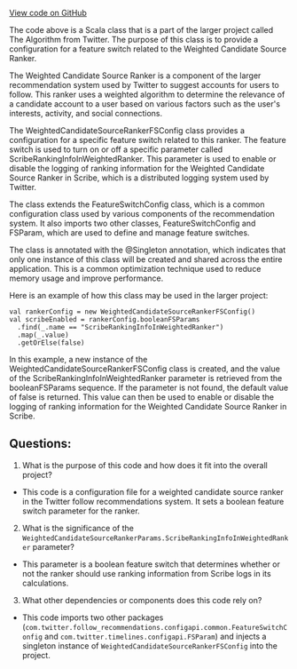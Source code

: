 [View code on GitHub](https://github.com/misbahsy/the-algorithm/follow-recommendations-service/common/src/main/scala/com/twitter/follow_recommendations/common/rankers/weighted_candidate_source_ranker/WeightedCandidateSourceRankerFSConfig.scala)

The code above is a Scala class that is a part of the larger project called The Algorithm from Twitter. The purpose of this class is to provide a configuration for a feature switch related to the Weighted Candidate Source Ranker. 

The Weighted Candidate Source Ranker is a component of the larger recommendation system used by Twitter to suggest accounts for users to follow. This ranker uses a weighted algorithm to determine the relevance of a candidate account to a user based on various factors such as the user's interests, activity, and social connections. 

The WeightedCandidateSourceRankerFSConfig class provides a configuration for a specific feature switch related to this ranker. The feature switch is used to turn on or off a specific parameter called ScribeRankingInfoInWeightedRanker. This parameter is used to enable or disable the logging of ranking information for the Weighted Candidate Source Ranker in Scribe, which is a distributed logging system used by Twitter. 

The class extends the FeatureSwitchConfig class, which is a common configuration class used by various components of the recommendation system. It also imports two other classes, FeatureSwitchConfig and FSParam, which are used to define and manage feature switches. 

The class is annotated with the @Singleton annotation, which indicates that only one instance of this class will be created and shared across the entire application. This is a common optimization technique used to reduce memory usage and improve performance. 

Here is an example of how this class may be used in the larger project:

```
val rankerConfig = new WeightedCandidateSourceRankerFSConfig()
val scribeEnabled = rankerConfig.booleanFSParams
  .find(_.name == "ScribeRankingInfoInWeightedRanker")
  .map(_.value)
  .getOrElse(false)
```

In this example, a new instance of the WeightedCandidateSourceRankerFSConfig class is created, and the value of the ScribeRankingInfoInWeightedRanker parameter is retrieved from the booleanFSParams sequence. If the parameter is not found, the default value of false is returned. This value can then be used to enable or disable the logging of ranking information for the Weighted Candidate Source Ranker in Scribe.
## Questions: 
 1. What is the purpose of this code and how does it fit into the overall project?
- This code is a configuration file for a weighted candidate source ranker in the Twitter follow recommendations system. It sets a boolean feature switch parameter for the ranker.

2. What is the significance of the `WeightedCandidateSourceRankerParams.ScribeRankingInfoInWeightedRanker` parameter?
- This parameter is a boolean feature switch that determines whether or not the ranker should use ranking information from Scribe logs in its calculations.

3. What other dependencies or components does this code rely on?
- This code imports two other packages (`com.twitter.follow_recommendations.configapi.common.FeatureSwitchConfig` and `com.twitter.timelines.configapi.FSParam`) and injects a singleton instance of `WeightedCandidateSourceRankerFSConfig` into the project.